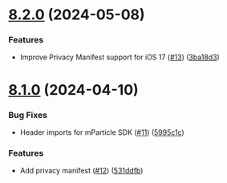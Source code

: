 # [8.2.0](https://github.com/mparticle-integrations/mparticle-apple-integration-apptimize/compare/v8.1.0...v8.2.0) (2024-05-08)


### Features

* Improve Privacy Manifest support for iOS 17 ([#13](https://github.com/mparticle-integrations/mparticle-apple-integration-apptimize/issues/13)) ([3ba18d3](https://github.com/mparticle-integrations/mparticle-apple-integration-apptimize/commit/3ba18d3890c4a1a8d0cfc9800fd2da1031666078))

# [8.1.0](https://github.com/mparticle-integrations/mparticle-apple-integration-apptimize/compare/v8.0.2...v8.1.0) (2024-04-10)


### Bug Fixes

* Header imports for mParticle SDK ([#11](https://github.com/mparticle-integrations/mparticle-apple-integration-apptimize/issues/11)) ([5995c1c](https://github.com/mparticle-integrations/mparticle-apple-integration-apptimize/commit/5995c1c43afc11ae229d500c972233108697168d))


### Features

* Add privacy manifest ([#12](https://github.com/mparticle-integrations/mparticle-apple-integration-apptimize/issues/12)) ([531ddfb](https://github.com/mparticle-integrations/mparticle-apple-integration-apptimize/commit/531ddfb576f9d4a4788cea8d608f0df636cd4254))
